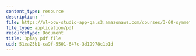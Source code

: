 ```yaml
---
content_type: resource
description: ''
file: https://ol-ocw-studio-app-qa.s3.amazonaws.com/courses/3-60-symmetry-structure-and-tensor-properties-of-materials-fall-2005/51ea25b1ca9f5501647c3d19978c1b1d_IPTyKqZpbCM.pdf
file_type: application/pdf
resourcetype: Document
title: 3play pdf file
uid: 51ea25b1-ca9f-5501-647c-3d19978c1b1d
---
```

